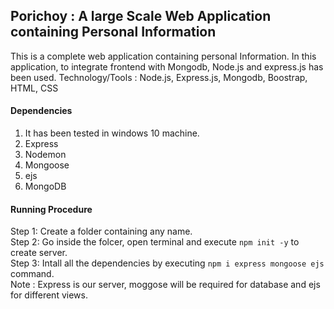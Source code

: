 ## Porichoy : A large Scale Web Application containing Personal Information
This is a complete web application containing personal Information. In this application, to integrate frontend with Mongodb, Node.js and express.js has been used.
Technology/Tools : Node.js, Express.js, Mongodb, Boostrap, HTML, CSS

#### Dependencies
1. It has been tested in windows 10 machine. 
2. Express
3. Nodemon
4. Mongoose
5. ejs
6. MongoDB

#### Running Procedure
Step 1: Create a folder containing any name. <br>
Step 2: Go inside the folcer, open terminal and execute `npm init -y` to create server. <br>
Step 3: Intall all the dependencies by executing `npm i express mongoose ejs` command. <br>
Note  : Express is our server, moggose will be required for database and ejs for different views. <br>



